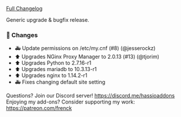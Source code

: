 [Full Changelog][changelog]

Generic upgrade & bugfix release.

### 🔨  Changes

- :ambulance: Update permissions on /etc/my.cnf (#8) (@jesserockz)
- :arrow_up: Upgrades NGinx Proxy Manager to 2.0.13 (#13) (@tjorim)
- :arrow_up: Upgrades Python to 2.7.16-r1
- :arrow_up: Upgrades mariadb to 10.3.13-r1
- :arrow_up: Upgrades nginx to 1.14.2-r1
- :ambulance: Fixes changing default site setting

[changelog]: https://github.com/hassio-addons/addon-nginx-proxy-manager/compare/v0.1.0...v0.2.0

Questions? Join our Discord server! https://discord.me/hassioaddons
Enjoying my add-ons? Consider supporting my work: https://patreon.com/frenck